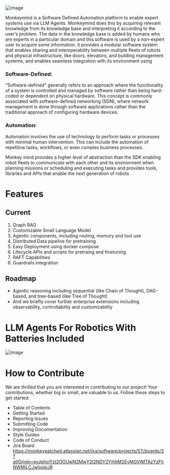 
![image](https://github.com/monkeypatched-iot/sugriv-text/assets/128947637/57ec7c88-e575-44b5-b0e3-2fcf8be61304)


Monkeymind is a Software Defined Automation platform to enable expert systems use via LLM Agents. Monkeymind does this by acquiring relevant knowledge from its knowledge base and interpreting it according to the user’s problem. The data in the knowledge base is added by humans who are experts in a particular domain and this software is used by a non-expert user to acquire some information. it provides a modular software system that enables sharing and interoperability between multiple fleets of robots and physical infrastructure, like doors, elevators, and building management systems, and enables seamless integration with its environment using 

### Software-Defined:

"Software-defined" generally refers to an approach where the functionality of a system is controlled and managed by software rather than being hard-coded or dependent on physical hardware. This concept is commonly associated with software-defined networking (SDN), where network management is done through software applications rather than the traditional approach of configuring hardware devices.

### Automation:

Automation involves the use of technology to perform tasks or processes with minimal human intervention. This can include the automation of repetitive tasks, workflows, or even complex business processes.

Monkey mind provides a higher level of abstraction than the SDK enabling robot fleets to communicate with each other and its environment when planning missions or scheduling and executing tasks and provides tools, libraries and APIs that enable the next generation of robots

# Features

## Current

1. Graph RAG
2. Customizable Small Language Model
3. Agentic components, including routing, memory and tool use
4. Distributed Data pipeline for pretraining
5. Easy Deployment using docker compose 
6. Lifecycle APIs and scripts for pretraing and finetuning 
7. RAFT Capabilities
8. Guardrails integration

## Roadmap
 * Agentic reasoning including sequential (like Chain of Thought), DAG-based, and tree-based (like Tree of Thought)
 * And we briefly cover further enterprise extensions including observability, controllability and customizability
   
# LLM Agents For Robotics With Batteries Included

![image](https://github.com/monkeypatched-iot/sugriv-text/assets/128947637/9769dcb0-72e4-4a80-9ecc-21a2b26e2486)

# How to Contribute

We are thrilled that you are interested in contributing to our project! Your contributions, whether big or small, are valuable to us. Follow these steps to get started:

* Table of Contents
* Getting Started
* Reporting Issues
* Submitting Code
* Improving Documentation
* Style Guides
* Code of Conduct
* Jira Board https://monkeypatched.atlassian.net/jira/software/projects/ST/boards/3?atlOrigin=eyJpIjoiYzI2OGUwN2MwY2I2NDY2YjhhM2EyMGVlMTAzYzFhNWMiLCJwIjoiaiJ9


